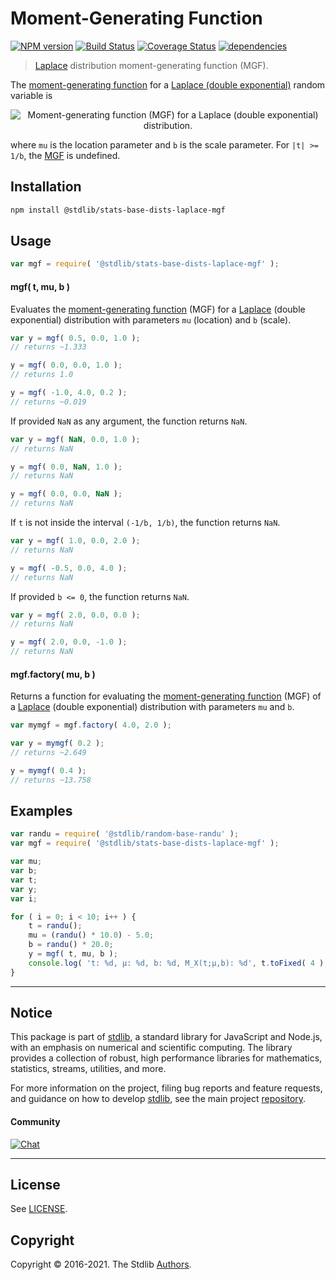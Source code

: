 <!--

@license Apache-2.0

Copyright (c) 2018 The Stdlib Authors.

Licensed under the Apache License, Version 2.0 (the "License");
you may not use this file except in compliance with the License.
You may obtain a copy of the License at

   http://www.apache.org/licenses/LICENSE-2.0

Unless required by applicable law or agreed to in writing, software
distributed under the License is distributed on an "AS IS" BASIS,
WITHOUT WARRANTIES OR CONDITIONS OF ANY KIND, either express or implied.
See the License for the specific language governing permissions and
limitations under the License.

-->

# Moment-Generating Function

[![NPM version][npm-image]][npm-url] [![Build Status][test-image]][test-url] [![Coverage Status][coverage-image]][coverage-url] [![dependencies][dependencies-image]][dependencies-url]

> [Laplace][laplace-distribution] distribution moment-generating function (MGF).

<!-- Section to include introductory text. Make sure to keep an empty line after the intro `section` element and another before the `/section` close. -->

<section class="intro">

The [moment-generating function][mgf] for a [Laplace (double exponential)][laplace-distribution] random variable is

<!-- <equation class="equation" label="eq:laplace_mgf_function" align="center" raw="M_X(t) := \mathbb{E}\!\left[e^{tX}\right] = \frac{\exp(\mu\,t)}{1-b^2\,t^2}\,\!\text{ for }|t|<1/b" alt="Moment-generating function (MGF) for a Laplace (double exponential) distribution."> -->

<div class="equation" align="center" data-raw-text="M_X(t) := \mathbb{E}\!\left[e^{tX}\right] = \frac{\exp(\mu\,t)}{1-b^2\,t^2}\,\!\text{ for }|t|&lt;1/b" data-equation="eq:laplace_mgf_function">
    <img src="https://cdn.rawgit.com/stdlib-js/stdlib/7e0a95722efd9c771b129597380c63dc6715508b/lib/node_modules/@stdlib/stats/base/dists/laplace/mgf/docs/img/equation_laplace_mgf_function.svg" alt="Moment-generating function (MGF) for a Laplace (double exponential) distribution.">
    <br>
</div>

<!-- </equation> -->

where `mu` is the location parameter and `b` is the scale parameter. For `|t| >= 1/b`, the [MGF][mgf] is undefined.

</section>

<!-- /.intro -->

<!-- Package usage documentation. -->

<section class="installation">

## Installation

```bash
npm install @stdlib/stats-base-dists-laplace-mgf
```

</section>

<section class="usage">

## Usage

```javascript
var mgf = require( '@stdlib/stats-base-dists-laplace-mgf' );
```

#### mgf( t, mu, b )

Evaluates the [moment-generating function][mgf] (MGF) for a [Laplace][laplace-distribution] (double exponential) distribution with parameters `mu` (location) and `b` (scale).

```javascript
var y = mgf( 0.5, 0.0, 1.0 );
// returns ~1.333

y = mgf( 0.0, 0.0, 1.0 );
// returns 1.0

y = mgf( -1.0, 4.0, 0.2 );
// returns ~0.019
```

If provided `NaN` as any argument, the function returns `NaN`.

```javascript
var y = mgf( NaN, 0.0, 1.0 );
// returns NaN

y = mgf( 0.0, NaN, 1.0 );
// returns NaN

y = mgf( 0.0, 0.0, NaN );
// returns NaN
```

If `t` is not inside the interval `(-1/b, 1/b)`, the function returns `NaN`.

```javascript
var y = mgf( 1.0, 0.0, 2.0 );
// returns NaN

y = mgf( -0.5, 0.0, 4.0 );
// returns NaN
```

If provided `b <= 0`, the function returns `NaN`.

```javascript
var y = mgf( 2.0, 0.0, 0.0 );
// returns NaN

y = mgf( 2.0, 0.0, -1.0 );
// returns NaN
```

#### mgf.factory( mu, b )

Returns a function for evaluating the [moment-generating function][mgf] (MGF) of a [Laplace][laplace-distribution] (double exponential) distribution with parameters `mu` and `b`.

```javascript
var mymgf = mgf.factory( 4.0, 2.0 );

var y = mymgf( 0.2 );
// returns ~2.649

y = mymgf( 0.4 );
// returns ~13.758
```

</section>

<!-- /.usage -->

<!-- Package usage notes. Make sure to keep an empty line after the `section` element and another before the `/section` close. -->

<section class="notes">

</section>

<!-- /.notes -->

<!-- Package usage examples. -->

<section class="examples">

## Examples

<!-- eslint no-undef: "error" -->

```javascript
var randu = require( '@stdlib/random-base-randu' );
var mgf = require( '@stdlib/stats-base-dists-laplace-mgf' );

var mu;
var b;
var t;
var y;
var i;

for ( i = 0; i < 10; i++ ) {
    t = randu();
    mu = (randu() * 10.0) - 5.0;
    b = randu() * 20.0;
    y = mgf( t, mu, b );
    console.log( 't: %d, µ: %d, b: %d, M_X(t;µ,b): %d', t.toFixed( 4 ), mu.toFixed( 4 ), b.toFixed( 4 ), y.toFixed( 4 ) );
}
```

</section>

<!-- /.examples -->

<!-- Section to include cited references. If references are included, add a horizontal rule *before* the section. Make sure to keep an empty line after the `section` element and another before the `/section` close. -->

<section class="references">

</section>

<!-- /.references -->

<!-- Section for all links. Make sure to keep an empty line after the `section` element and another before the `/section` close. -->


<section class="main-repo" >

* * *

## Notice

This package is part of [stdlib][stdlib], a standard library for JavaScript and Node.js, with an emphasis on numerical and scientific computing. The library provides a collection of robust, high performance libraries for mathematics, statistics, streams, utilities, and more.

For more information on the project, filing bug reports and feature requests, and guidance on how to develop [stdlib][stdlib], see the main project [repository][stdlib].

#### Community

[![Chat][chat-image]][chat-url]

---

## License

See [LICENSE][stdlib-license].


## Copyright

Copyright &copy; 2016-2021. The Stdlib [Authors][stdlib-authors].

</section>

<!-- /.stdlib -->

<!-- Section for all links. Make sure to keep an empty line after the `section` element and another before the `/section` close. -->

<section class="links">

[npm-image]: http://img.shields.io/npm/v/@stdlib/stats-base-dists-laplace-mgf.svg
[npm-url]: https://npmjs.org/package/@stdlib/stats-base-dists-laplace-mgf

[test-image]: https://github.com/stdlib-js/stats-base-dists-laplace-mgf/actions/workflows/test.yml/badge.svg
[test-url]: https://github.com/stdlib-js/stats-base-dists-laplace-mgf/actions/workflows/test.yml

[coverage-image]: https://img.shields.io/codecov/c/github/stdlib-js/stats-base-dists-laplace-mgf/main.svg
[coverage-url]: https://codecov.io/github/stdlib-js/stats-base-dists-laplace-mgf?branch=main

[dependencies-image]: https://img.shields.io/david/stdlib-js/stats-base-dists-laplace-mgf.svg
[dependencies-url]: https://david-dm.org/stdlib-js/stats-base-dists-laplace-mgf/main

[chat-image]: https://img.shields.io/gitter/room/stdlib-js/stdlib.svg
[chat-url]: https://gitter.im/stdlib-js/stdlib/

[stdlib]: https://github.com/stdlib-js/stdlib

[stdlib-authors]: https://github.com/stdlib-js/stdlib/graphs/contributors

[stdlib-license]: https://raw.githubusercontent.com/stdlib-js/stats-base-dists-laplace-mgf/main/LICENSE

[laplace-distribution]: https://en.wikipedia.org/wiki/Laplace_distribution

[mgf]: https://en.wikipedia.org/wiki/Moment-generating_function

</section>

<!-- /.links -->
